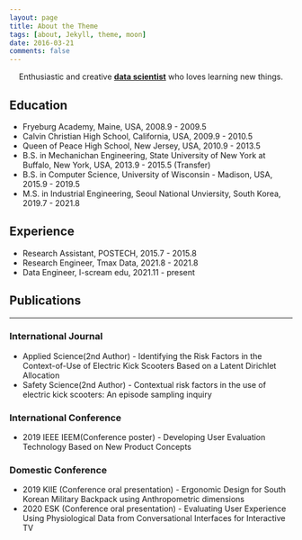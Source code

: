 ```yaml
---
layout: page
title: About the Theme
tags: [about, Jekyll, theme, moon]
date: 2016-03-21
comments: false
---
```

    
<center>Enthusiastic and creative <a href="http://mongsilemong.github.io"><b>data scientist</b></a>  who loves learning new things.</center>

## Education
* Fryeburg Academy, Maine, USA, 2008.9 - 2009.5
* Calvin Christian High School, California, USA, 2009.9 - 2010.5
* Queen of Peace High School, New Jersey, USA, 2010.9 - 2013.5
* B.S. in Mechanichan Engineering, State University of New York at Buffalo, New York, USA, 2013.9 - 2015.5 (Transfer)
* B.S. in Computer Science, University of Wisconsin - Madison, USA, 2015.9 - 2019.5
* M.S. in Industrial Engineering, Seoul National Unviersity, South Korea, 2019.7 - 2021.8


## Experience
* Research Assistant, POSTECH, 2015.7 - 2015.8
* Research Engineer, Tmax Data, 2021.8 - 2021.8
* Data Engineer, I-scream edu, 2021.11 - present

## Publications  
---
### International Journal
* Applied Science(2nd Author) - Identifying the Risk Factors in the Context-of-Use of Electric Kick Scooters Based on a Latent Dirichlet Allocation
* Safety Science(2nd Author) - Contextual risk factors in the use of electric kick scooters: An episode sampling inquiry
### International Conference
* 2019 IEEE IEEM(Conference poster) - Developing User Evaluation Technology Based on New Product Concepts
### Domestic Conference
* 2019 KIIE (Conference oral presentation) - Ergonomic Design for South Korean Military Backpack using Anthropometric dimensions
* 2020 ESK (Conference oral presentation) - Evaluating User Experience Using Physiological Data from Conversational Interfaces for Interactive TV
